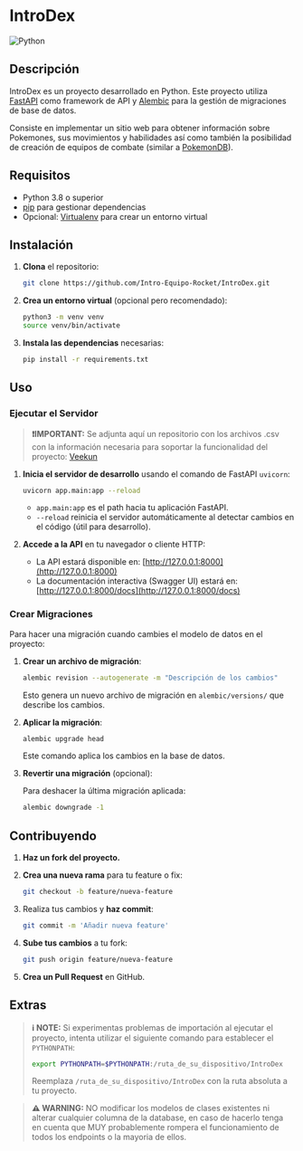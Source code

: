 # IntroDex

![Python](https://img.shields.io/badge/Python-100%25-blue)

## Descripción
IntroDex es un proyecto desarrollado en Python.
Este proyecto utiliza [FastAPI](https://fastapi.tiangolo.com/) como framework de API y [Alembic](https://alembic.sqlalchemy.org/) para la gestión de migraciones de base de datos.

Consiste en implementar un sitio web para obtener información sobre Pokemones, sus movimientos y habilidades así como también la posibilidad de creación de equipos de combate (similar a [PokemonDB](https://pokemondb.net/)).

## Requisitos

- Python 3.8 o superior
- [pip](https://pip.pypa.io/en/stable/installation/) para gestionar dependencias
- Opcional: [Virtualenv](https://docs.python.org/3/library/venv.html) para crear un entorno virtual

## Instalación
1. **Clona** el repositorio:

    ```bash
    git clone https://github.com/Intro-Equipo-Rocket/IntroDex.git
    ```

2. **Crea un entorno virtual** (opcional pero recomendado):

    ```bash
    python3 -m venv venv
    source venv/bin/activate 
    ```
3. **Instala las dependencias** necesarias:

    ```bash
    pip install -r requirements.txt
    ```

## Uso
### Ejecutar el Servidor

> **❗IMPORTANT:** Se adjunta aquí un repositorio con los archivos .csv con la información necesaria para soportar la funcionalidad del proyecto: [Veekun](https://github.com/veekun/pokedex)


1. **Inicia el servidor de desarrollo** usando el comando de FastAPI `uvicorn`:

    ```bash
    uvicorn app.main:app --reload
    ```

    - `app.main:app` es el path hacia tu aplicación FastAPI.
    - `--reload` reinicia el servidor automáticamente al detectar cambios en el código (útil para desarrollo).

2. **Accede a la API** en tu navegador o cliente HTTP:

    - La API estará disponible en: [http://127.0.0.1:8000](http://127.0.0.1:8000)
    - La documentación interactiva (Swagger UI) estará en: [http://127.0.0.1:8000/docs](http://127.0.0.1:8000/docs)

### Crear Migraciones

Para hacer una migración cuando cambies el modelo de datos en el proyecto:

1. **Crear un archivo de migración**:

    ```bash
    alembic revision --autogenerate -m "Descripción de los cambios"
    ```

    Esto genera un nuevo archivo de migración en `alembic/versions/` que describe los cambios.

2. **Aplicar la migración**:

    ```bash
    alembic upgrade head
    ```

    Este comando aplica los cambios en la base de datos.

3. **Revertir una migración** (opcional):

    Para deshacer la última migración aplicada:

    ```bash
    alembic downgrade -1
    ```


## Contribuyendo
1. **Haz un fork del proyecto.**
2. **Crea una nueva rama** para tu feature o fix:

    ```bash
    git checkout -b feature/nueva-feature
    ```

3. Realiza tus cambios y **haz commit**:

    ```bash
    git commit -m 'Añadir nueva feature'
    ```

4. **Sube tus cambios** a tu fork:

    ```bash
    git push origin feature/nueva-feature
    ```

5. **Crea un Pull Request** en GitHub.

## Extras

>**ℹ️ NOTE:** Si experimentas problemas de importación al ejecutar el proyecto, intenta utilizar el siguiente comando para establecer el `PYTHONPATH`:
>
> ```bash
> export PYTHONPATH=$PYTHONPATH:/ruta_de_su_dispositivo/IntroDex
> ```
>
> Reemplaza `/ruta_de_su_dispositivo/IntroDex` con la ruta absoluta a tu proyecto.

> **⚠️ WARNING:** NO modificar los modelos de clases existentes ni alterar cualquier columna de la database, en caso de hacerlo tenga en cuenta que MUY probablemente rompera el funcionamiento de todos los endpoints o la mayoria de ellos. 


